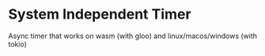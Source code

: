 # System Independent Timer

Async timer that works on wasm (with gloo) and linux/macos/windows (with tokio)
